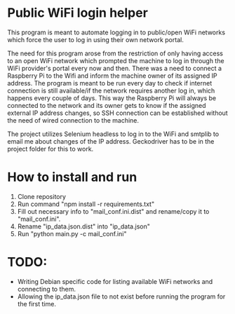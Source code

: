 # Public WiFi login helper
This program is meant to automate logging in to public/open WiFi networks which force the user to log in using their own network portal.

The need for this program arose from the restriction of only having access to an open WiFi network which prompted the machine to log in through the WiFi provider's portal every now and then. There was a need to connect a Raspberry Pi to the Wifi and inform the machine owner of its assigned IP address. The program is meant to be run every day to check if internet connection is still available/if the network requires another log in, which happens every couple of days. This way the Raspberry Pi will always be connected to the network and its owner gets to know if the assigned external IP address changes, so SSH connection can be established without the need of wired connection to the machine.

The project utilizes Selenium headless to log in to the WiFi and smtplib to email me about changes of the IP address.
Geckodriver has to be in the project folder for this to work.


# How to install and run
1. Clone repository
2. Run command "npm install -r requirements.txt"
3. Fill out necessary info to "mail_conf.ini.dist" and rename/copy it to "mail_conf.ini".
4. Rename "ip_data.json.dist" into "ip_data.json"
5. Run "python main.py -c mail_conf.ini"

# TODO:
- Writing Debian specific code for listing available WiFi networks and connecting to them.
- Allowing the ip_data.json file to not exist before running the program for the first time.
